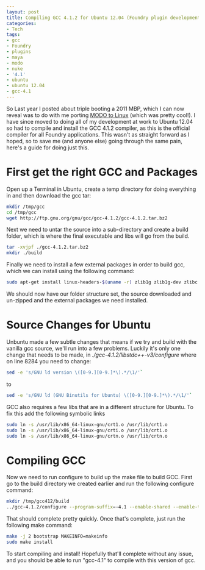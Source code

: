 ```yaml
---
layout: post
title: Compiling GCC 4.1.2 for Ubuntu 12.04 (Foundry plugin development)
categories:
- Tech
tags:
- gcc
- Foundry
- plugins
- maya
- modo
- nuke
- '4.1'
- ubuntu
- ubuntu 12.04
- gcc-4.1
---
```

So Last year I posted about triple booting a 2011 MBP, which I can now reveal was to do with me porting [MODO to Linux](http://www.cgchannel.com/2013/03/luxology-previews-modo-for-linux/ "MODO to Linux") (which was pretty cool!). I have since moved to doing all of my development at work to Ubuntu 12.04 so had to compile and install the GCC 4.1.2 compiler, as this is the official compiler for all Foundry applications. This wasn't as straight forward as I hoped, so to save me (and anyone else) going through the same pain, here's a guide for doing just this.
<a id="more"></a><a id="more-213"></a>

# First get the right GCC and Packages

Open up a Terminal in Ubuntu, create a temp directory for doing everything in and then download the gcc tar:

```bash
mkdir /tmp/gcc
cd /tmp/gcc
wget http://ftp.gnu.org/gnu/gcc/gcc-4.1.2/gcc-4.1.2.tar.bz2
```

Next we need to untar the source into a sub-directory and create a build folder, which is where the final executable and libs will go from the build.

```bash
tar -xvjpf ./gcc-4.1.2.tar.bz2
mkdir ./build
```

Finally we need to install a few external packages in order to build gcc, which we can install using the following command:

```bash
sudo apt-get install linux-headers-$(uname -r) zlib1g zlib1g-dev zlibc gcc-multilib
```

We should now have our folder structure set, the source downloaded and un-zipped and the external packages we need installed.

# Source Changes for Ubuntu

Unbuntu made a few subtle changes that means if we try and build with the vanilla gcc source, we'll run into a few problems. Luckily it's only one change that needs to be made, in _./gcc-4.1.2/libstdc++-v3/configure_ where on line 8284 you need to change:

```bash
sed -e 's/GNU ld version \([0-9.][0-9.]*\).*/\1/'`
```

to

```bash
sed -e 's/GNU ld (GNU Binutils for Ubuntu) \([0-9.][0-9.]*\).*/\1/'`
```

GCC also requires a few libs that are in a different structure for Ubuntu. To fix this add the following symbolic links

```bash
sudo ln -s /usr/lib/x86_64-linux-gnu/crt1.o /usr/lib/crt1.o
sudo ln -s /usr/lib/x86_64-linux-gnu/crti.o /usr/lib/crti.o
sudo ln -s /usr/lib/x86_64-linux-gnu/crtn.o /usr/lib/crtn.o
```

# Compiling GCC

Now we need to run configure to build up the make file to build GCC. First go to the build directory we created earlier and run the following configure command:

```bash
mkdir /tmp/gcc412/build
../gcc-4.1.2/configure --program-suffix=-4.1 --enable-shared --enable-threads=posix --enable-checking=release --with-system-zlib --disable-libunwind-exceptions --enable-__cxa_atexit --enable-languages=c,c++ --disable-multilib
```

That should complete pretty quickly. Once that's complete, just run the following make command:

```bash
make -j 2 bootstrap MAKEINFO=makeinfo
sudo make install
```

To start compiling and install! Hopefully that'll complete without any issue, and you should be able to run "gcc-4.1" to compile with this version of gcc.
